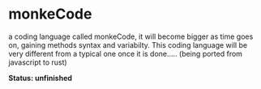 # monkeCode
a coding language called monkeCode, it will become bigger as time goes on, gaining methods syntax and variabilty. This coding language will be very different from a typical one once it is done..... (being ported from javascript to rust)

**Status: unfinished**
